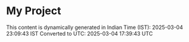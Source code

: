 # My Project

This content is dynamically generated in Indian Time (IST): 2025-03-04 23:09:43 IST
Converted to UTC: 2025-03-04 17:39:43 UTC
